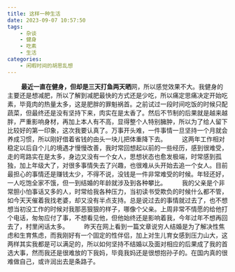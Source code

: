 ```yaml
---
title: 这样一种生活
date: 2023-09-07 10:57:50
tags:
    - 杂谈
    - 健身
    - 吃素
    - 生活
categories: 
    - 闲暇时间的胡思乱想
---
```


&nbsp;&nbsp;&nbsp;&nbsp;&nbsp;&nbsp;&nbsp;&nbsp;**最近一直在健身，但却是三天打鱼两天晒**网，所以感觉效果不大。我健身的主要还是想减肥，所以了解到减肥最快的方式还是少吃，所以痛定思痛决定开始吃素，毕竟肉的热量太多，这是肥胖的罪魁祸首。之前试过一段时间吃饭的时候只配蔬菜，但最终还是没有坚持下来，肉实在是太香了。然后不节制的后果就是越来越胖，严重影响身材，再加上本人有不高，显得整个人特别臃肿，所以为了给人留下比较好的第一印象，这次我要认真了。万事开头难，一件事情一旦坚持一个月就会养成习惯，所以刚好借着省钱的由头一块儿把体重降下去。
&nbsp;&nbsp;&nbsp;&nbsp;&nbsp;&nbsp;&nbsp;&nbsp;这两年工作相对稳定以后自个儿的境遇才慢慢改善，我时常回想起以前的一些经历，感到很难受，走的弯路实在是太多，身边又没有一个女人，思想状态也愈发极端，时常感到孤独，加上年级大了，对很多事情失去了兴趣，也很难从头开始去追一个女人。目前最担心的事情还是赚钱太少，不得不说，没钱是一件非常难受的时候。年轻还好，一人吃饱全家不饿，但一到结婚的年龄就涉及到各种攀比。
&nbsp;&nbsp;&nbsp;&nbsp;&nbsp;&nbsp;&nbsp;&nbsp;我的父亲是个非常胆小怕事话又多的人，时常给我各种压力，当初读书受欺负的时候什么都不管，如今天天催着我找老婆，却又没有半点支持。总是说过去的事情就过去了，也不想想当初没工作的时候对我那恶狠狠的样子，哪像个父亲。上周非常不情愿的给他打个电话，匆匆应付了事，不想看见他，但他始终还是影响着我，今年过年不想再回去了，村里闲话太多。
&nbsp;&nbsp;&nbsp;&nbsp;&nbsp;&nbsp;&nbsp;&nbsp;昨天在网上看到一篇文章说穷人结婚是为了解决性焦虑和生育焦虑，而我刚好有一个固定的性伴侣，加上对生儿育女感到压力山大，这两样其实我都是可以满足的，所以如何坚持不结婚以及面对相应的后果成了我的首选大事，然而我还是很难放的下我妈，毕竟我妈还是很想抱孙子的。在国内真的很难做自己，或许润出去是条路子。
